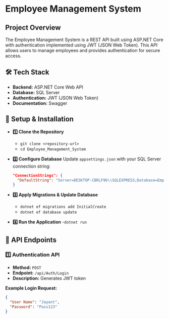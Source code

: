 # Employee Management System

## Project Overview
The Employee Management System is a REST API built using ASP.NET Core with authentication implemented using JWT (JSON Web Token). 
This API allows users to manage employees and provides authentication for secure access.

## 🛠 Tech Stack
- **Backend:** ASP.NET Core Web API
- **Database:** SQL Server
- **Authentication:** JWT (JSON Web Token)
- **Documentation:** Swagger

## 🚀 Setup & Installation
- **1️⃣ Clone the Repository**
  - `git clone <repository-url>`
  - `cd Employee_Management_System`

- **2️⃣ Configure Database**
  Update `appsettings.json` with your SQL Server connection string:
  ```json
  "ConnectionStrings": {
    "DefaultString": "Server=DESKTOP-CBRLF96\\SQLEXPRESS;Database=EmployeeDB;Trusted_Connection=True;TrustServerCertificate=True"
  }
  
- **3️⃣ Apply Migrations & Update Database**
  - `dotnet ef migrations add InitialCreate`
  - `dotnet ef database update`

- **4️⃣ Run the Application**
  -`dotnet run`

## 📌 API Endpoints

### 1️⃣ Authentication API

- **Method:** `POST`
- **Endpoint:** `/api/Auth/Login`
- **Description:** Generates JWT token

**Example Login Request:**
```json
{
  "User Name": "Jayant",
  "Password": "Pass123"
}
 

